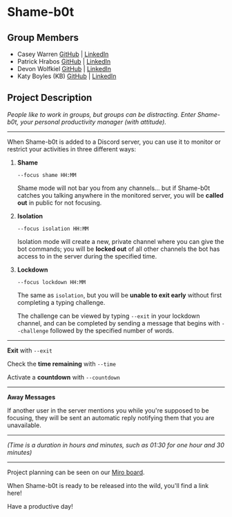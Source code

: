 # Shame-b0t

## Group Members
- Casey Warren [GitHub](https://github.com/caseywar) | [LinkedIn](https://www.linkedin.com/in/casey-maynah-warren/)
- Patrick Hrabos [GitHub](https://github.com/phrabos) | [LinkedIn](https://www.linkedin.com/in/patrick-hrabos/)
- Devon Wolfkiel [GitHub](https://github.com/devon-wolf) | [LinkedIn](https://www.linkedin.com/in/devon-wolfkiel/)
- Katy Boyles (KB) [GitHub](https://github.com/katrinkajb) | [LinkedIn](https://www.linkedin.com/in/katy-boyles/)


## Project Description
*People like to work in groups, but groups can be distracting. Enter Shame-b0t, your personal productivity manager (with attitude).*

---

When Shame-b0t is added to a Discord server, you can use it to monitor or restrict your activities in three different ways:

1) **Shame**

	`--focus shame HH:MM`

	Shame mode will not bar you from any channels... but if Shame-b0t catches you talking anywhere in the monitored server, you will be **called out** in public for not focusing.

2) **Isolation**
	
	`--focus isolation HH:MM`

	Isolation mode will create a new, private channel where you can give the bot commands; you will be **locked out** of all other channels the bot has access to in the server during the specified time.

3) **Lockdown**

	`--focus lockdown HH:MM`

	The same as `isolation`, but you will be **unable to exit early** without first completing a typing challenge.
	
	The challenge can be viewed by typing `--exit` in your lockdown channel, and can be completed by sending a message that begins with `--challenge` followed by the specified number of words.

---

**Exit** with `--exit`

Check the **time remaining** with `--time`

Activate a **countdown** with `--countdown`

---

**Away Messages**

If another user in the server mentions you while you're supposed to be focusing, they will be sent an automatic reply notifying them that you are unavailable.

---

*(Time is a duration in hours and minutes, such as 01:30 for one hour and 30 minutes)*

---

Project planning can be seen on our [Miro board](https://miro.com/app/board/o9J_lJdRu3A=/).

When Shame-b0t is ready to be released into the wild, you'll find a link here!

Have a productive day!
